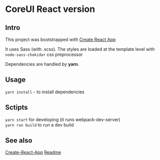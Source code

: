 # CoreUI React version

## Intro

This project was bootstrapped with [Create React App](https://github.com/facebook/create-react-app)

It uses Sass (with .scss). The styles are loaded at the template level with `node-sass-chokidar` css preprocessor

Dependencies are handled by **yarn**.

## Usage

`yarn install` - to install dependencies

## Sctipts

`yarn start` for developing (it runs webpack-dev-server)  
`yarn run build` to run a dev build

## See also

[Create-React-App](CRA.md)
[Readme](./README.md)
